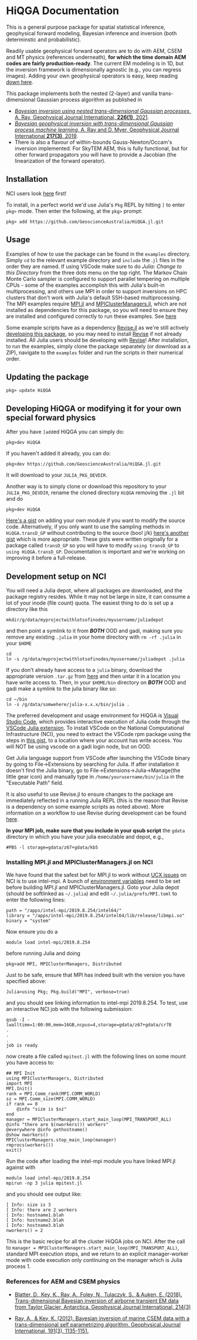 # HiQGA Documentation

This is a general purpose package for spatial statistical inference, geophysical forward modeling, Bayesian inference and inversion (both determinstic and probabilistic).

Readily usable geophysical forward operators are to do with AEM, CSEM and MT physics (references underneath), **for which the time domain AEM codes are fairly production-ready**. The current EM modeling is in 1D, but the inversion framework is dimensionally agnostic (e.g., you can regress images). Adding your own geophysical operators is easy, keep reading [down here](#Developing-HiQGA-or-modifying-it-for-your-own-special-forward-physics).

This package implements both the nested (2-layer) and vanilla trans-dimensional Gaussian process algorithm as published in 
- [*Bayesian inversion using nested trans-dimensional Gaussian processes*, A. Ray, Geophysical Journal International, **226(1)**, 2021](https://doi.org/10.1093/gji/ggab114).
- [*Bayesian geophysical inversion with trans-dimensional Gaussian process machine learning*, A. Ray and D. Myer, Geophysical Journal International **217(3)**, 2019](https://doi.org/10.1093/gji/ggz111).
- There is also a flavour of within-bounds Gauss-Newton/Occam's inversion implemented. For SkyTEM AEM, this is fully functional, but for other forward propagators you will have to provide a Jacobian (the linearization of the forward operator).

## Installation
NCI users look [here](#Development-setup-on-NCI) first!

To install, in a perfect world we'd use Julia's `Pkg` REPL by hitting `]` to enter `pkg>` mode. Then enter the following, at the `pkg>` prompt:
```
pkg> add https://github.com/GeoscienceAustralia/HiQGA.jl.git
```
## Usage
Examples of how to use the package can be found in the `examples` directory. Simply `cd` to the relevant example directory and `include` the .`jl` files in the order they are named. If using VSCode make sure to do *Julia: Change to this Directory* from the three dots menu on the top right. The Markov Chain Monte Carlo sampler is configured to support parallel tempering on multiple CPUs - some of the examples accomplish this with Julia's built-in multiprocessing, and others use MPI in order to support inversions on HPC clusters that don't work with Julia's default SSH-based multiprocessing. The MPI examples require [MPI.jl](https://github.com/JuliaParallel/MPI.jl) and [MPIClusterManagers.jl](https://github.com/JuliaParallel/MPIClusterManagers.jl/), which are not installed as dependencies for this package, so you will need to ensure they are installed and configured correctly to run these examples. See [here](#Installing-MPI.jl-and-MPIClusterManagers.jl-on-NCI)

Some example scripts have as a dependency [Revise.jl](https://github.com/timholy/Revise.jl) as we're still actively [developing this package](https://pkgdocs.julialang.org/v1/getting-started/), so you may need to install [Revise](https://github.com/timholy/Revise.jl) if not already installed. All Julia users should be developing with [Revise](https://github.com/timholy/Revise.jl)! After installation, to run the examples, simply clone the package separately (or download as a ZIP), navigate to the `examples` folder and run the scripts in their numerical order.

## Updating the package 
```
pkg> update HiQGA
```

## Developing HiQGA or modifying it for your own special forward physics
After you have `]add`ed HiQGA you can simply do: 
```
pkg>dev HiQGA
```
If you haven't added it already, you can do:
```
pkg>dev https://github.com/GeoscienceAustralia/HiQGA.jl.git
```
It will download to your `JULIA_PKG_DEVDIR`. 

Another way is to simply clone or download this repository to your `JULIA_PKG_DEVDIR`, rename the cloned directory `HiQGA` removing the `.jl` bit and do
```
pkg>dev HiQGA
```
[Here's a gist](https://gist.github.com/a2ray/8c2c55c25fee6647501b403886bbe64d) on adding your own module if you want to modify the source code. Alternatively, if you only want to use the sampling methods in `HiQGA.transD_GP` without contributing to the source (boo! j/k) [here's another gist](https://gist.github.com/a2ray/92a8c14483c21dda6ddf56685b95fbb8) which is more appropriate. These gists were written originally for a package called `transD_GP` so you will have to modify `using transD_GP` to `using HiQGA.transD_GP`. Documentation is important and we're working on improving it before a full-release. 

## Development setup on NCI
You will need a Julia depot, where all packages are downloaded, and the package registry resides. While it may not be large in size, it can consume a lot of your inode (file count) quota. The easiest thing to do is set up a directory like this
```
mkdir/g/data/myprojectwithlotsofinodes/myusername/juliadepot
```
and then point a symlink to it from ***BOTH*** OOD and gadi, making sure you remove any existing `.julia` in your home directory with `rm -rf .julia` in your `$HOME`
```
cd
ln -s /g/data/myprojectwithlotsofinodes/myusername/juliadepot .julia
```
If you don't already have access to a `julia` binary, download the appropriate version `.tar.gz` from [here](https://julialang.org/downloads/) and then untar it in a location you have write access to. Then, in your `$HOME/bin` directory on **_BOTH_** OOD and gadi make a symlink to the julia binary like so:
```
cd ~/bin
ln -s /g/data/somwehere/julia-x.x.x/bin/julia .
```
The preferred development and usage environment for HiQGA is [Visual Studio Code](https://code.visualstudio.com/), which provides interactive execution of Julia code through the [VSCode Julia extension](https://code.visualstudio.com/docs/languages/julia). To install VSCode on the National Computational Infrastructure (NCI), you need to extract the VSCode rpm package using the steps in [this gist](https://gist.github.com/a2ray/701347f703b72abb630d2521b43c5f22), to a location where your account has write access. You will NOT be using vscode on a gadi login node, but on OOD.

Get Julia language support from VSCode after launching the VSCode binary by going to File->Extensions by searching for Julia. If after installation it doesn't find the Julia binary, go to File->Extensions->Julia->Manage(the little gear icon) and manually type in `/home/yourusername/bin/julia` in the "Executable Path" field.

It is also useful to use Revise.jl to ensure changes to the package are immediately reflected in a running Julia REPL (this is the reason that Revise is a dependency on some example scripts as noted above). More information on a workflow to use Revise during development can be found [here](https://gist.github.com/a2ray/e593751b24e45f8160ba8041fb811680).

**In your MPI job, make sure that you include in your qsub script** the `gdata` directory in which you have your julia executable and depot, e.g.,
```
#PBS -l storage=gdata/z67+gdata/kb5
```

### Installing MPI.jl and MPIClusterManagers.jl on NCI
We have found that the safest bet for MPI.jl to work without [UCX issues](https://docs.juliahub.com/MPI/nO0XF/0.19.2/knownissues/#UCX) on NCI is to use intel-mpi. A bunch of [environment variables](https://docs.juliahub.com/MPI/nO0XF/0.19.2/configuration/#environment_variables) need to be set before building MPI.jl and MPIClusterManagers.jl. Goto your Julia depot (should be softlinked as `~/.julia`) and edit `~/.julia/prefs/MPI.toml` to enter the following lines:
```
path = "/apps/intel-mpi/2019.8.254/intel64/"
library = "/apps/intel-mpi/2019.8.254/intel64/lib/release/libmpi.so"
binary = "system"
```
Now ensure you do a 
```
module load intel-mpi/2019.8.254
```
before running Julia and doing
```
pkg>add MPI, MPIClusterManagers, Distributed
```
Just to be safe, ensure that MPI has indeed built wth the version you have specified above:
```
Julia>using Pkg; Pkg.build("MPI", verbose=true)
```
and you should see linking information to intel-mpi 2019.8.254. To test, use an interactive NCI job with the following submission:
```
qsub -I -lwalltime=1:00:00,mem=16GB,ncpus=4,storage=gdata/z67+gdata/cr78
.
.
.
job is ready
```
now create a file called `mpitest.jl` with the following lines on some mount you have access to:
```
## MPI Init
using MPIClusterManagers, Distributed
import MPI
MPI.Init()
rank = MPI.Comm_rank(MPI.COMM_WORLD)
sz = MPI.Comm_size(MPI.COMM_WORLD)
if rank == 0
    @info "size is $sz"
end
manager = MPIClusterManagers.start_main_loop(MPI_TRANSPORT_ALL)
@info "there are $(nworkers()) workers"
@everywhere @info gethostname()
@show nworkers()
MPIClusterManagers.stop_main_loop(manager)
rmprocs(workers())
exit()
```
Run the code after loading the intel-mpi module you have linked MPI.jl against with 
```
module load intel-mpi/2019.8.254
mpirun -np 3 julia mpitest.jl
```
and you should see output like:
```
[ Info: size is 3
[ Info: there are 2 workers
[ Info: hostname1.blah
[ Info: hostname2.blah
[ Info: hostname3.blah
nworkers() = 2
```
This is the basic recipe for all the cluster HiQGA jobs on NCI. After the call to `manager = MPIClusterManagers.start_main_loop(MPI_TRANSPORT_ALL)`, standard MPI execution stops, and we return to an explicit manager-worker mode with code execution only continuing on the manager which is Julia process 1.
### References for AEM and CSEM physics 

- [Blatter, D., Key, K., Ray, A., Foley, N., Tulaczyk, S., & Auken, E. (2018). Trans-dimensional Bayesian inversion of airborne transient EM data from Taylor Glacier, Antarctica. Geophysical Journal International, 214(3)](https://doi.org/10.1093/gji/ggy255)

- [Ray, A., & Key, K. (2012). Bayesian inversion of marine CSEM data with a trans-dimensional self parametrizing algorithm. Geophysical Journal International, 191(3), 1135-1151.](https://doi.org/10.1111/j.1365-246X.2012.05677.x)

